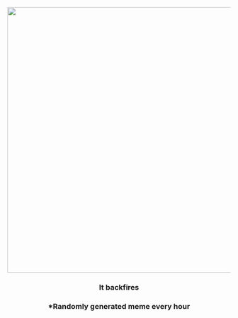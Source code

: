 <p align="center">
        <img src="https://i.redd.it/ztotg01plhl81.gif" width="600" height="600">
        </p>
        <h3 align="center">It backfires</h3>
        <h3 align="center">*Randomly generated meme every hour</h3>
    